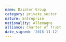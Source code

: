 ```yaml
---
name: Daimler Group
category: private_sector
nature: Entreprise
nationality: Allemagne
alliance: Charter of Trust
date_signed: '2018-11-12'
---
```

    